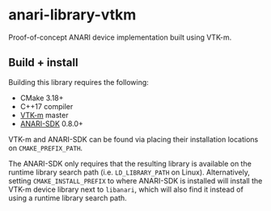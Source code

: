 # anari-library-vtkm

Proof-of-concept ANARI device implementation built using VTK-m.

## Build + install

Building this library requires the following:

- CMake 3.18+
- C++17 compiler
- [VTK-m](https://github.com/Kitware/VTK-m) master
- [ANARI-SDK](https://github.com/KhronosGroup/ANARI-SDK) 0.8.0+

VTK-m and ANARI-SDK can be found via placing their installation locations on
`CMAKE_PREFIX_PATH`.

The ANARI-SDK only requires that the resulting library is available on the
runtime library search path (i.e. `LD_LIBRARY_PATH` on Linux). Alternatively,
setting `CMAKE_INSTALL_PREFIX` to where ANARI-SDK is installed will install the
VTK-m device library next to `libanari`, which will also find it instead of
using a runtime library search path.
